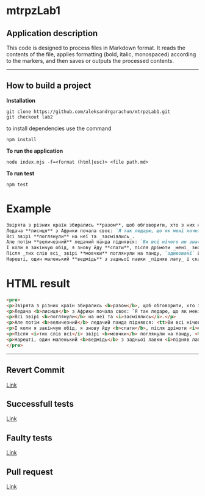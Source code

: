 # mtrpzLab1

## Application description
This code is designed to process files in Markdown format. It reads the contents of the file, applies formatting (bold, italic, monospaced) according to the markers, and then saves or outputs the processed contents.

---
## How to build a project

**Installation**
```
git clone https://github.com/aleksandrgarachun/mtrpzLab1.git
git checkout lab2
```
to install dependencies use the command
```
npm install
```

**To run the application**
```
node index.mjs -f=<format (html|esc)> <file path.md>
```

**To run test**
```
npm test
```

# Example

```markdown
Звірята з різних країн збирались **разом**, щоб обговорити, хто з них найбільший _ледащо_.
Ледача **лисиця** з Африки почала своє: `Я так ледарю, що як мені хочеться поганяти зайця, я лежу в тіні і чекаю, поки зайці самі прибігають до мене!`
Всі звірі **поглянули** на неї та _засміялись_.
Але потім **величезний** ледачий панда піднявся: `Ви всі нічого не знаєте про ледарство, як я вставаю зранку, перше, що я роблю, - це з'їдаю свій сніданок, потім я втомлююся від цього і повертаюся спати, після довгої дрімоти я прокидаюся і думаю, що настав час обіду`.
І коли я закінчую обід, я знову йду **спати**, після дрімоти _мені_ знову хочеться погуляти, але я втомлююся і знову лягаю спати.
Після _тих слів всі_ звірі **мовчки** поглянули на панду, `здивовані` його безглуздістю.
Нарешті, один маленький **ведмідь** з задньої лавки _підняв лапу_ і сказав: `Друзі, давайте не будемо сперечатись, послухайте лише, як я вчора прокинувся, хотів піти до лісу, але вирішив ще немного поспати, і ось я тут з вами`, ось така _історія_.
```

# HTML result

```html
<pre>
<p>Звірята з різних країн збирались <b>разом</b>, щоб обговорити, хто з них найбільший <i>ледащо</i>.</p>
<p>Ледача <b>лисиця</b> з Африки почала своє: `Я так ледарю, що як мені хочеться поганяти зайця, я лежу в тіні і чекаю, поки зайці самі прибігають до мене!`</p>
<p>Всі звірі <b>поглянули</b> на неї та <i>засміялись</i>.</p>
<p>Але потім <b>величезний</b> ледачий панда піднявся: <tt>Ви всі нічого не знаєте про ледарство, як я вставаю зранку, перше, що я роблю, - це з'їдаю свій сніданок, потім я втомлююся від цього і повертаюся спати, після довгої дрімоти я прокидаюся і думаю, що настав час обіду</tt>.</p>
<p>І коли я закінчую обід, я знову йду <b>спати</b>, після дрімоти <i>мені</i> знову хочеться погуляти, але я втомлююся і знову лягаю спати.</p>
<p>Після <i>тих слів всі</i> звірі <b>мовчки</b> поглянули на панду, <tt>здивовані</tt> його безглуздістю.</p>
<p>Нарешті, один маленький <b>ведмідь</b> з задньої лавки <i>підняв лапу</i> і сказав: <tt>Друзі, давайте не будемо сперечатись, послухайте лише, як я вчора прокинувся, хотів піти до лісу, але вирішив ще немного поспати, і ось я тут з вами</tt>, ось така <i>історія малята</i>.</p>
</pre>
```


---
## Revert Commit
[Link](https://github.com/aleksandrgarachun/mtrpzLab1/commit/0c11ac94965392cde2600840c2038348ac829c10)

## Successfull tests
[Link](https://github.com/aleksandrgarachun/mtrpzLab1/commit/75c01f68e3dcf20f6f87c4cbc3634f782af2d85c)

## Faulty tests
[Link](https://github.com/aleksandrgarachun/mtrpzLab1/commit/40e25c4d06fa52896254f7a498b9c23e5c4c118a)

## Pull request
[Link](https://github.com/aleksandrgarachun/mtrpzLab1/pull/1)

